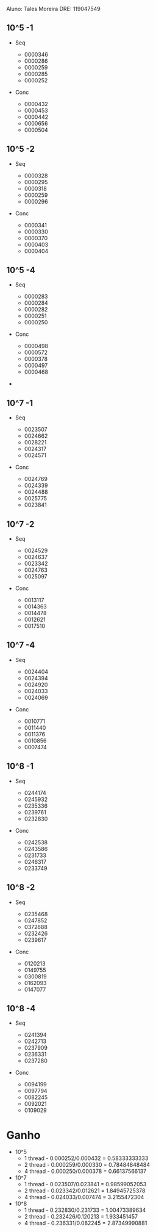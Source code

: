 Aluno: Tales Moreira
DRE: 119047549

## 10^5 -1

* Seq
    * 0000346
    * 0000286
    * 0000259
    * 0000285
    * 0000252

* Conc
    * 0000432
    * 0000453
    * 0000442
    * 0000656
    * 0000504

## 10^5 -2

* Seq
    * 0000328
    * 0000295
    * 0000318
    * 0000259
    * 0000296

* Conc
    * 0000341
    * 0000330
    * 0000370
    * 0000403
    * 0000404

## 10^5 -4

* Seq
    * 0000283
    * 0000284
    * 0000282
    * 0000251
    * 0000250

* Conc
    * 0000498
    * 0000572
    * 0000378
    * 0000497
    * 0000468
-
## 10^7 -1

* Seq
    * 0023507
    * 0024662
    * 0028221
    * 0024317
    * 0024571

* Conc
    * 0024769
    * 0024339
    * 0024488
    * 0025775
    * 0023841

## 10^7 -2

* Seq
    * 0024529
    * 0024637
    * 0023342
    * 0024763
    * 0025097

* Conc
    * 0013117
    * 0014363
    * 0014478
    * 0012621
    * 0017510

## 10^7 -4

* Seq
    * 0024404
    * 0024394
    * 0024920
    * 0024033
    * 0024069

* Conc
    * 0010771
    * 0011440
    * 0011376
    * 0010856
    * 0007474

## 10^8 -1

* Seq
    * 0244174
    * 0245932
    * 0235336
    * 0239761
    * 0232830

* Conc
    * 0242538
    * 0243586
    * 0231733
    * 0246317
    * 0233749

## 10^8 -2

* Seq
    * 0235468
    * 0247852
    * 0372688
    * 0232426
    * 0239617

* Conc
    * 0120213
    * 0149755
    * 0300819
    * 0162093
    * 0147077

## 10^8 -4

* Seq
    * 0241394
    * 0242713
    * 0237909
    * 0236331
    * 0237280

* Conc
    * 0094199
    * 0097794
    * 0082245
    * 0092021
    * 0109029

# Ganho
 * 10^5
     * 1 thread - 0.000252/0.000432 = 0.58333333333
     * 2 thread - 0.000259/0.000330 = 0.78484848484
     * 4 thread - 0.000250/0.000378 = 0.66137566137
 * 10^7
     * 1 thread - 0.023507/0.023841 = 0.98599052053
     * 2 thread - 0.023342/0.012621 = 1.84945725378
     * 4 thread - 0.024033/0.007474 = 3.2155472304
 * 10^8
     * 1 thread - 0.232830/0.231733 = 1.00473389634
     * 2 thread - 0.232426/0.120213 = 1.933451457
     * 4 thread - 0.236331/0.082245 = 2.87349990881